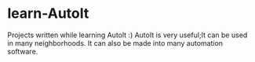 # learn-AutoIt
Projects written while learning Autolt :)
AutoIt is very useful;It can be used in many neighborhoods.
It can also be made into many automation software.
